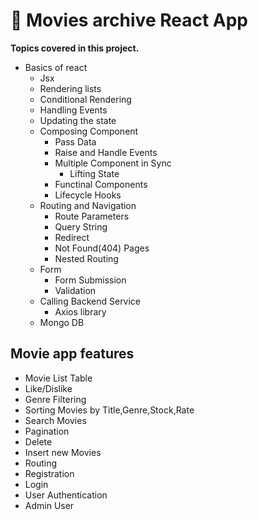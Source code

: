 # :movie_camera: Movies archive React App

**Topics covered in this project.**

- Basics of react
  - Jsx
  - Rendering lists
  - Conditional Rendering
  - Handling Events
  - Updating the state
  - Composing Component
    - Pass Data
    - Raise and Handle Events
    - Multiple Component in Sync
      - Lifting State
    - Functinal Components
    - Lifecycle Hooks
  - Routing and Navigation
    - Route Parameters
    - Query String
    - Redirect
    - Not Found(404) Pages
    - Nested Routing
  - Form
    - Form Submission
    - Validation
  - Calling Backend Service
    - Axios library
  - Mongo DB

## Movie app features

- Movie List Table
- Like/Dislike
- Genre Filtering
- Sorting Movies by Title,Genre,Stock,Rate
- Search Movies
- Pagination
- Delete
- Insert new Movies
- Routing
- Registration
- Login
- User Authentication
- Admin User
